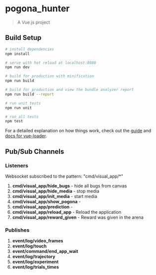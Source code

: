 # pogona_hunter

> A Vue.js project

## Build Setup

``` bash
# install dependencies
npm install

# serve with hot reload at localhost:8080
npm run dev

# build for production with minification
npm run build

# build for production and view the bundle analyzer report
npm run build --report

# run unit tests
npm run unit

# run all tests
npm test
```

For a detailed explanation on how things work, check out the [guide](http://vuejs-templates.github.io/webpack/) and [docs for vue-loader](http://vuejs.github.io/vue-loader).

## Pub/Sub Channels
### Listeners
Websocket subscribed to the pattern: "cmd/visual_app/*"
1. **cmd/visual_app/hide_bugs** - hide all bugs from canvas
2. **cmd/visual_app/hide_media** - stop media
3. **cmd/visual_app/init_media** - start media
4. **cmd/visual_app/show_pogona** -
5. **cmd/visual_app/prediction** -
6. **cmd/visual_app/reload_app** - Reload the application
7. **cmd/visual_app/reward_given** - Reward was given in the arena

### Publishes
1. **event/log/video_frames**
2. **event/log/touch**
3. **event/command/end_app_wait**
4. **event/log/trajectory**
5. **event/log/experiment**
6. **event/log/trials_times**
